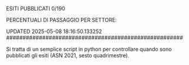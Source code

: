 ESITI PUBBLICATI 0/190 

PERCENTUALI DI PASSAGGIO PER SETTORE:

UPDATED 2025-05-08 18:16:50.133252
###################################################### 

Si tratta di un semplice script in python per controllare quando sono pubblicati gli esiti (ASN 2021, sesto quadrimestre).

